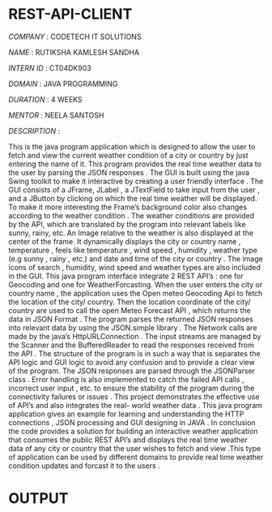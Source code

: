 # REST-API-CLIENT

*COMPANY* : CODETECH IT SOLUTIONS

*NAME* : RUTIKSHA KAMLESH SANDHA

*INTERN ID* : CT04DK903

*DOMAIN* : JAVA PROGRAMMING

*DURATION* : 4 WEEKS

*MENTOR* : NEELA SANTOSH

*DESCRIPTION* : 

This is the java program application which is designed to allow the user to fetch and view the current weather condition of a city or country by just entering the name of it. This program provides the real time weather data to the user by parsing the JSON responses .
The GUI is built using the java Swing toolkit to make it interactive by creating a user friendly interface . The GUI consists of a JFrame, JLabel , a JTextField to take input from the user , and a JButton by clicking on which the real time weather will be displayed. To make it more interesting the Frame’s background color also changes according to the weather condition . The weather conditions are provided by the API, which are translated by the program into relevant labels like sunny, rainy, etc.  An Image relative to the weather is also displayed at the center of the frame. It dynamically displays the city or country name , temperature , feels like temperature ,  wind speed , humidity , weather type (e.g sunny , rainy , etc.) and date and time of the city or country . The image icons of search , humidity, wind speed and weather types are also included in the GUI. 
This java program interface integrate 2 REST API’s : one for Geocoding and one for WeatherForcasting. When the user enters the city or country name ,  the application uses the Open meteo Geocoding Api to fetch the location of the city/ country. Then the location coordinate of the city/ country are used to call the open Meteo Forecast API ,  which returns the data in JSON Format . The program parses the returned JSON responses into relevant data by using the JSON.simple library .
The Network calls are made by the java’s HttpURLConnection . The input streams are managed by the Scanner and the BufferedReader to read the responses received from the API .
The structure of the program is in such a way that is separates the API logic and GUI logic to avoid any confusion and to provide a clear view of the program. The JSON responses are parsed through the JSONParser class . Error handling is also implemented to catch the failed API calls , incorrect user input , etc. to ensure the stability of the program during the connectivity failures or issues . This project demonstrates the effective use of API’s and also integrates the real- world weather data .  This java program application gives an example for learning and understanding the HTTP connections , JSON processing  and GUI designing in JAVA . 
In conclusion the code provides a solution for building an interactive weather application that consumes the public REST API’s and displays the real time weather data of any city or country that the user wishes to fetch and view .This type of application can be used by different domains to provide real time weather condition updates and forcast it to the users . 

# OUTPUT



